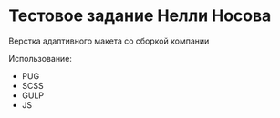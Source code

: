 # Тестовое задание Нелли Носова

Верстка адаптивного макета со сборкой компании

Использование:
* PUG
* SCSS
* GULP
* JS
